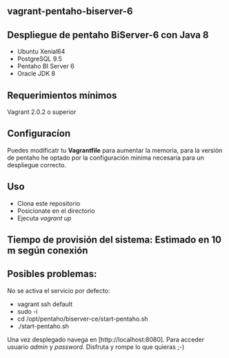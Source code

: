 ## vagrant-pentaho-biserver-6
## Despliegue de pentaho BiServer-6 con Java 8

* Ubuntu Xenial64
* PostgreSQL 9.5
* Pentaho BI Server 6
* Oracle JDK 8

## Requerimientos mínimos

Vagrant 2.0.2 o superior

## Configuracíon

Puedes modificatr tu **Vagrantfile** para aumentar la memoria, para la versión de pentaho he optado por la configuración minima necesaria para un despliegue correcto.

## Uso

* Clona este repositorio
* Posicionate en el directorio 
* Ejecuta *vagrant up*

## Tiempo de provisión del sistema: Estimado en 10 m según conexión

## Posibles problemas: 

No se activa el servicio por defecto:

* vagrant ssh default
* sudo -i
* cd /opt/pentaho/biserver-ce/start-pentaho.sh 
* ./start-pentaho.sh

Una vez desplegado navega en [http://localhost:8080]. Para acceder usuario *admin* y *password*. 
Disfruta y rompe lo que quieras ;-)
